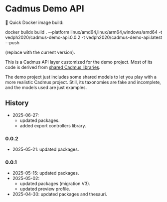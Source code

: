 ﻿# Cadmus Demo API

🐋 Quick Docker image build:

  docker buildx build . --platform linux/amd64,linux/arm64,windows/amd64 -t vedph2020/cadmus-demo-api:0.0.2 -t vedph2020/cadmus-demo-api:latest --push

(replace with the current version).

This is a Cadmus API layer customized for the demo project. Most of its code is derived from [shared Cadmus libraries](https://github.com/vedph/cadmus-api).

The demo project just includes some shared models to let you play with a more realistic Cadmus project. Still, its taxonomies are fake and incomplete, and the models used are just examples.

## History

- 2025-06-27:
  - updated packages.
  - added export controllers library. 

### 0.0.2

- 2025-05-21: updated packages.

### 0.0.1

- 2025-05-15: updated packages.
- 2025-05-02:
  - updated packages (migration V3).
  - updated preview profile.
- 2025-04-30: updated packages and thesauri.
